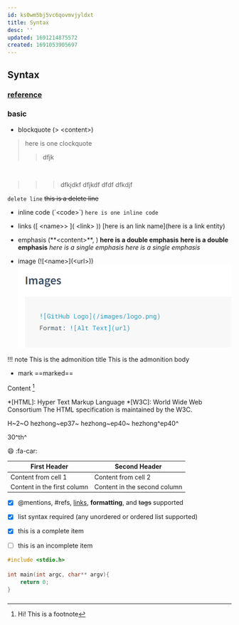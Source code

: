 ```yaml
---
id: ks0wm5bj5vc6qovmvjyldxt
title: Syntax
desc: ''
updated: 1691214875572
created: 1691053905697
---
```


## Syntax
### [reference](https://shd101wyy.github.io/markdown-preview-enhanced/#/markdown-basics)
### basic

- blockquote (>  \<content\>)
>  here is one clockquote
>> dfjk
<br>

>>> dfkjdkf
> dfjkdf
> dfdf
> dfkdjf

`delete line`
~~this is a delete line~~

- inline code (\`\<code>\`)
`here is one inline code`

- links (\[ \<name>> ]\( \<link> ))
[here is an link name](here is a link entity)

- emphasis (\**\<content>**, )
**here is a double emphasis**
__here is a double emphasis__
*here is a single emphasis*
_here is a single emphasis_

- image (\!\[\<name>](\<url>))
![Alt text](image/image.png)


!!! note This is the admonition title
    This is the admonition body

- mark
==marked==

Content [^1]

[^1]: Hi! This is a footnote

*[HTML]: Hyper Text Markup Language
*[W3C]: World Wide Web Consortium
The HTML specification
is maintained by the W3C.

H~2~O
hezhong~ep37~
hezhong~ep40~
hezhong^ep40^

30^th^

:smile:
:fa-car:
  

First Header | Second Header
------------ | -------------
Content from cell 1 | Content from cell 2
Content in the first column | Content in the second column


- [x] @mentions, #refs, [links](), **formatting**, and <del>tags</del> supported
- [x] list syntax required (any unordered or ordered list supported)
- [x] this is a complete item
- [ ] this is an incomplete item


<!-- ```javascript {.line-numbers}
function add(x, y) {
  return x + y;
}
``````javascript {highlight=10}
```

```javascript {highlight=10-20}
```

```javascript {highlight=[1-10,15,20-22]}
```

```javascript {.class1 .class}
function add(x, y) {
  return x + y
}
```

```ruby
require 'redcarpet'
markdown = Redcarpet.new("Hello World!")
puts markdown.to_html
``` -->

```c++ 
#include <stdio.h>

int main(int argc, char** argv){
    return 0;
}
```


### 